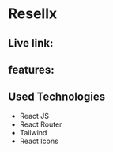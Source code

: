 # Resellx

## Live link:

## features:

## Used Technologies

- React JS
- React Router
- Tailwind
- React Icons
